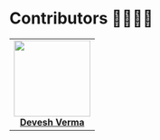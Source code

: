 # Contributors :man_technologist::woman_technologist:

<div>
    <table>
        <tr>
            <td align="center"><a href="https://github.com/webdeveshverma"><img src="https://3.bp.blogspot.com/-KYjDgm38Z7g/Yg-bXxPCLoI/AAAAAAAAAOQ/aTzf6PB1alM2a1f9M3aNWEuMB2foyXgmwCK4BGAYYCw/s120-pf/IMG_20220216_150121-01.jpeg" width="135px;" height="135px;" alt=""/><br /><b>Devesh Verma</b></a></td>
        </tr>
    </table>
</div>
